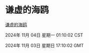 # 谦虚的海鸥
[谦虚的海鸥](http://219.139.197.74:56308/qxdho/course/base/hotlink/index.php)

2024年 11月 04日 星期一 01:10:02 CST

2024年 11月 03日 星期日 17:10:02 GMT

